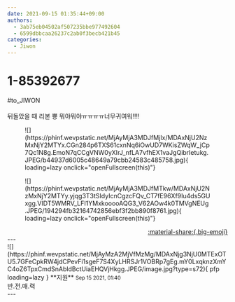 ```yaml
---
date: 2021-09-15 01:35:44+09:00
authors:
  - 3ab75eb04502af507235bbe977492604
  - 6599dbbcaa26237c2ab0f3becb421b45
categories:
  - Jiwon
---
```


# 1-85392677

<div class="post-container" markdown="1">
<div class="content-container md-sidebar__scrollwrap" markdown="1">

\#to_JIWON<br><br>뒤돌았을 때 리본 뿅 뭐야뭐야ㅠㅠㅠㅠ너무귀여워!!!!
<figure markdown="1">
![](https://phinf.wevpstatic.net/MjAyMjA3MDJfMjIx/MDAxNjU2NzMxNjY2MTYx.CGn284p6TXS61cxnNq6iOwUD7WKisZWqW_jCp7Qc1N8g.EmoN7qCCgVNW0yXIrJ_nfLA7vfhEX1vaJgQibrIetukg.JPEG/b44937d6005c48649a79cbb24583c485758.jpg){ loading=lazy onclick="openFullscreen(this)"}
</figure>

<figure markdown="1">
![](https://phinf.wevpstatic.net/MjAyMjA3MDJfMTkw/MDAxNjU2NzMxNjY2MTYy.yjqg3T3tSIdyIcnCgzcFQv_CT7fE96Xf9Iu4ds5GUxgg.VIDT5WMRV_LFI1YMxkooooAQG3_V62AOw4k0TMVgNEUg.JPEG/194294fb32164742856ebf3f2bb890f8761.jpg){ loading=lazy onclick="openFullscreen(this)"}
</figure>


</div>
</div>

<div style="text-align: right;" markdown="1">
<a href="https://weverse.io/fromis9/fanpost/1-85392677" style="text-align: right;">:material-share:{.big-emoji}</a>
</div>
---

<div class="comments-container md-sidebar__scrollwrap" markdown="1">
<div class="comment" markdown="1">
<div class='id-container' markdown="1">
![](https://phinf.wevpstatic.net/MjAyMzA2MjVfMzMg/MDAxNjg3NjU0MTExOTU5.7GFeCpkRW4jdCPevFi1sgeF7S4XyLHRSJr1VOBRp7gEg.mY0LxqknzXmYC4oZ6TpxCmdSnAbldBctUiaEHQVjHkgg.JPEG/image.jpg?type=s72){ pfp loading=lazy }
**<span class="artist">지원</span>** <small>Sep 15 2021, 01:40</small><br>
</div>
<div class='comment-body' markdown="1">
반.전.매.력
</div>
</div>
</div>
---
